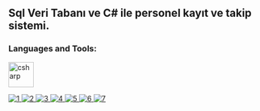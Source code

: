 <h2>Sql Veri Tabanı ve C# ile personel kayıt ve takip sistemi.</h2>
<h3 align="left">Languages ​​and Tools:</h3>
<img src = "https://www.freeiconspng.com/uploads/c-logo-icon-18.png" alt = "csharp" width = "50" height = "50"/><a href="https://www.mysql.com/" target="_blank" rel="noreferrer">

![1](https://github.com/ozcanbayram/Personnel-Registration-Program/assets/117665864/7cdd5a92-bb00-4f39-bb17-07878f668194)
![2](https://github.com/ozcanbayram/Personnel-Registration-Program/assets/117665864/63087b90-df31-453e-b314-6ed24bd7553f)
![3](https://github.com/ozcanbayram/Personnel-Registration-Program/assets/117665864/a85c2fdc-9089-44bc-acfd-e8efabc572d6)
![4](https://github.com/ozcanbayram/Personnel-Registration-Program/assets/117665864/1049d864-818d-4863-8858-6b07a349c57b)
![5](https://github.com/ozcanbayram/Personnel-Registration-Program/assets/117665864/d6d896b0-3c2b-44f1-9bba-414835564021)
![6](https://github.com/ozcanbayram/Personnel-Registration-Program/assets/117665864/59ddc199-2eb5-480f-928f-cf990debe4c2)
![7](https://github.com/ozcanbayram/Personnel-Registration-Program/assets/117665864/c51b20ed-5eb9-4a68-9d1d-28160f8cb56c)
